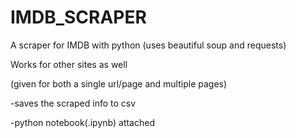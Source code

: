 # IMDB_SCRAPER

A scraper for IMDB with python
(uses beautiful soup and requests)

Works for other sites as well

(given for both a single url/page and multiple pages)

-saves the scraped info to csv

-python notebook(.ipynb) attached
